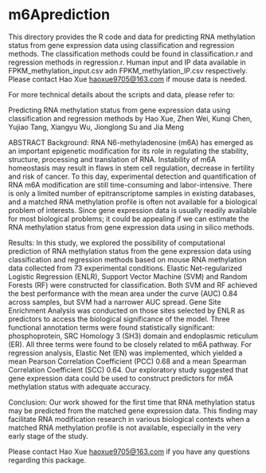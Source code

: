 # m6Aprediction
This directory provides the R code and data for predicting RNA methylation status from gene expression data using classification and regression methods. The classification methods could be found in classification.r and regression methods in regression.r. Human input and IP data available in FPKM_methylation_input.csv adn FPKM_methylation_IP.csv respectively. Please contact Hao Xue haoxue9705@163.com if mouse data is needed. 

For more technical details about the scripts and data, please refer to:

Predicting RNA methylation status from gene expression data using classification and regression methods by Hao Xue, Zhen Wei, Kunqi Chen, Yujiao Tang, Xiangyu Wu, Jionglong Su and Jia Meng

ABSTRACT
Background: RNA N6-methyladenosine (m6A) has emerged as an important epigenetic modification for its role in regulating the stability, structure, processing and translation of RNA. Instability of m6A homeostasis may result in flaws in stem cell regulation, decrease in fertility and risk of cancer. To this day, experimental detection and quantification of RNA m6A modification are still time-consuming and labor-intensive. There is only a limited number of epitranscriptome samples in existing databases, and a matched RNA methylation profile is often not available for a biological problem of interests. Since gene expression data is usually readily available for most biological problems; it could be appealing if we can estimate the RNA methylation status from gene expression data using in silico methods. 

Results: In this study, we explored the possibility of computational prediction of RNA methylation status from the gene expression data using classification and regression methods based on mouse RNA methylation data collected from 73 experimental conditions. Elastic Net-regularized Logistic Regression (ENLR), Support Vector Machine (SVM) and Random Forests (RF) were constructed for classification. Both SVM and RF achieved the best performance with the mean area under the curve (AUC) 0.84 across samples, but SVM had a narrower AUC spread. Gene Site Enrichment Analysis was conducted on those sites selected by ENLR as predictors to access the biological significance of the model. Three functional annotation terms were found statistically significant: phosphoprotein, SRC Homology 3 (SH3) domain and endoplasmic reticulum (ER). All three terms were found to be closely related to m6A pathway. For regression analysis, Elastic Net (EN) was implemented, which yielded a mean Pearson Correlation Coefficient (PCC) 0.68 and a mean Spearman Correlation Coefficient (SCC) 0.64. Our exploratory study suggested that gene expression data could be used to construct predictors for m6A methylation status with adequate accuracy. 

Conclusion: Our work showed for the first time that RNA methylation status may be predicted from the matched gene expression data. This finding may facilitate RNA modification research in various biological contexts when a matched RNA methylation profile is not available, especially in the very early stage of the study.

Please contact Hao Xue haoxue9705@163.com if you have any questions regarding this package.
